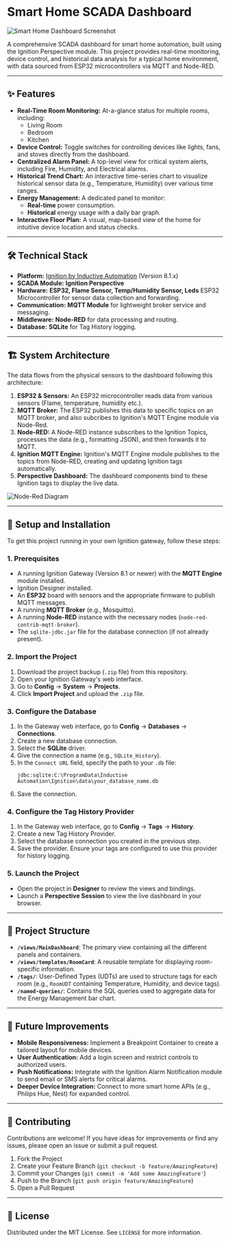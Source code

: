 # Smart Home SCADA Dashboard

![Smart Home Dashboard Screenshot](https://i.imgur.com/your-screenshot-url.png) <!-- Replace with a URL to your dashboard screenshot -->

A comprehensive SCADA dashboard for smart home automation, built using the Ignition Perspective module. This project provides real-time monitoring, device control, and historical data analysis for a typical home environment, with data sourced from ESP32 microcontrollers via MQTT and Node-RED.

---

## ✨ Features

- **Real-Time Room Monitoring:** At-a-glance status for multiple rooms, including:
  - Living Room
  - Bedroom
  - Kitchen
- **Device Control:** Toggle switches for controlling devices like lights, fans, and stoves directly from the dashboard.
- **Centralized Alarm Panel:** A top-level view for critical system alerts, including Fire, Humidity, and Electrical alarms.
- **Historical Trend Chart:** An interactive time-series chart to visualize historical sensor data (e.g., Temperature, Humidity) over various time ranges.
- **Energy Management:** A dedicated panel to monitor:
  - **Real-time** power consumption.
  - **Historical** energy usage with a daily bar graph.
- **Interactive Floor Plan:** A visual, map-based view of the home for intuitive device location and status checks.

---

## 🛠️ Technical Stack

- **Platform:** [Ignition by Inductive Automation](https://inductiveautomation.com/) (Version 8.1.x)
- **SCADA Module:** **Ignition Perspective**
- **Hardware:** **ESP32, Flame Sensor, Temp/Humidity Sensor, Leds** ESP32 Microcontroller for sensor data collection and forwarding.
- **Communication:** **MQTT Module** for lightweight broker service and messaging.
- **Middleware:** **Node-RED** for data processing and routing.
- **Database:** **SQLite** for Tag History logging.

---

## 🏗️ System Architecture

The data flows from the physical sensors to the dashboard following this architecture:

1.  **ESP32 & Sensors:** An ESP32 microcontroller reads data from various sensors (Flame, temperature, humidity etc.).
2.  **MQTT Broker:** The ESP32 publishes this data to specific topics on an MQTT broker, and also subcribes to Ignition's MQTT Engine module via Node-Red.
3.  **Node-RED:** A Node-RED instance subscribes to the Ignition Topics, processes the data (e.g., formatting JSON), and then forwards it to MQTT.
4.  **Ignition MQTT Engine:** Ignition's MQTT Engine module publishes to the topics from Node-RED, creating and updating Ignition tags automatically.
5.  **Perspective Dashboard:** The dashboard components bind to these Ignition tags to display the live data.

![Node-Red Diagram](https://i.imgur.com/your-architecture-diagram.png) <!-- Optional: Replace with a URL to an architecture diagram -->

---

## 🚀 Setup and Installation

To get this project running in your own Ignition gateway, follow these steps:

### 1. Prerequisites

- A running Ignition Gateway (Version 8.1 or newer) with the **MQTT Engine** module installed.
- Ignition Designer installed.
- An **ESP32** board with sensors and the appropriate firmware to publish MQTT messages.
- A running **MQTT Broker** (e.g., Mosquitto).
- A running **Node-RED** instance with the necessary nodes (`node-red-contrib-mqtt-broker`).
- The `sqlite-jdbc.jar` file for the database connection (if not already present).

### 2. Import the Project

1.  Download the project backup (`.zip` file) from this repository.
2.  Open your Ignition Gateway's web interface.
3.  Go to **Config** -> **System** -> **Projects**.
4.  Click **Import Project** and upload the `.zip` file.

### 3. Configure the Database

1.  In the Gateway web interface, go to **Config** -> **Databases** -> **Connections**.
2.  Create a new database connection.
3.  Select the **SQLite** driver.
4.  Give the connection a name (e.g., `SQLite_History`).
5.  In the `Connect URL` field, specify the path to your `.db` file:
    ```
    jdbc:sqlite:C:\ProgramData\Inductive Automation\Ignition\data\your_database_name.db
    ```
6.  Save the connection.

### 4. Configure the Tag History Provider

1.  In the Gateway web interface, go to **Config** -> **Tags** -> **History**.
2.  Create a new Tag History Provider.
3.  Select the database connection you created in the previous step.
4.  Save the provider. Ensure your tags are configured to use this provider for history logging.

### 5. Launch the Project

- Open the project in **Designer** to review the views and bindings.
- Launch a **Perspective Session** to view the live dashboard in your browser.

---

## 📂 Project Structure

- **`/views/MainDashboard`**: The primary view containing all the different panels and containers.
- **`/views/templates/RoomCard`**: A reusable template for displaying room-specific information.
- **`/tags/`**: User-Defined Types (UDTs) are used to structure tags for each room (e.g., `RoomUDT` containing Temperature, Humidity, and device tags).
- **`/named-queries/`**: Contains the SQL queries used to aggregate data for the Energy Management bar chart.

---

## 🔮 Future Improvements

- **Mobile Responsiveness:** Implement a Breakpoint Container to create a tailored layout for mobile devices.
- **User Authentication:** Add a login screen and restrict controls to authorized users.
- **Push Notifications:** Integrate with the Ignition Alarm Notification module to send email or SMS alerts for critical alarms.
- **Deeper Device Integration:** Connect to more smart home APIs (e.g., Philips Hue, Nest) for expanded control.

---

## 🤝 Contributing

Contributions are welcome! If you have ideas for improvements or find any issues, please open an issue or submit a pull request.

1.  Fork the Project
2.  Create your Feature Branch (`git checkout -b feature/AmazingFeature`)
3.  Commit your Changes (`git commit -m 'Add some AmazingFeature'`)
4.  Push to the Branch (`git push origin feature/AmazingFeature`)
5.  Open a Pull Request

---

## 📄 License

Distributed under the MIT License. See `LICENSE` for more information.
